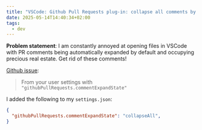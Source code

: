 ```yaml
---
title: "VSCode: Github Pull Requests plug-in: collapse all comments by default"
date: 2025-05-14T14:40:34+02:00
tags:
  - dev
---
```


**Problem statement**: I am constantly annoyed at opening files in VSCode with
PR comments being automatically expanded by default and occupying precious real
estate. Get rid of these comments!

[Github
issue](https://github.com/Microsoft/vscode-pull-request-github/issues/665):

> From your user settings with `"githubPullRequests.commentExpandState"`

I added the following to my `settings.json`:

```json
{
  "githubPullRequests.commentExpandState": "collapseAll",
}
```
